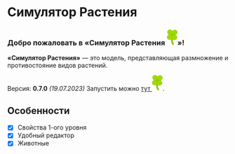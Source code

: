 # Симулятор Растения
### **Добро пожаловать в «Симулятор Растения ![](assets/icon.svg)»!**
**«Симулятор Растения»** — это модель, представляющая размножение и противостояние видов растений.

Версия: **0.7.0** *(19.07.2023)*
Запустить можно [тут ![](assets/icon.svg "icon.svg")](https://megospc.github.io/plant_simulator "GitHub Pages").

## Особенности
- [x] Свойства 1-ого уровня
- [x] Удобный редактор
- [x] Животные